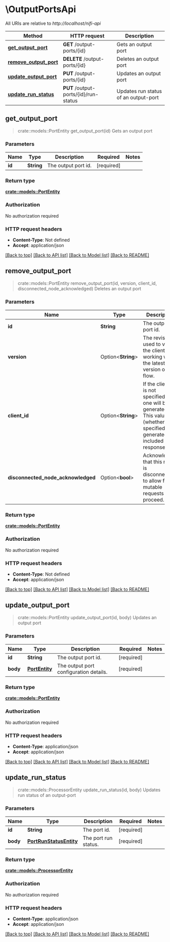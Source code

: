 # \OutputPortsApi

All URIs are relative to *http://localhost/nifi-api*

Method | HTTP request | Description
------------- | ------------- | -------------
[**get_output_port**](OutputPortsApi.md#get_output_port) | **GET** /output-ports/{id} | Gets an output port
[**remove_output_port**](OutputPortsApi.md#remove_output_port) | **DELETE** /output-ports/{id} | Deletes an output port
[**update_output_port**](OutputPortsApi.md#update_output_port) | **PUT** /output-ports/{id} | Updates an output port
[**update_run_status**](OutputPortsApi.md#update_run_status) | **PUT** /output-ports/{id}/run-status | Updates run status of an output-port



## get_output_port

> crate::models::PortEntity get_output_port(id)
Gets an output port

### Parameters


Name | Type | Description  | Required | Notes
------------- | ------------- | ------------- | ------------- | -------------
**id** | **String** | The output port id. | [required] |

### Return type

[**crate::models::PortEntity**](PortEntity.md)

### Authorization

No authorization required

### HTTP request headers

- **Content-Type**: Not defined
- **Accept**: application/json

[[Back to top]](#) [[Back to API list]](../README.md#documentation-for-api-endpoints) [[Back to Model list]](../README.md#documentation-for-models) [[Back to README]](../README.md)


## remove_output_port

> crate::models::PortEntity remove_output_port(id, version, client_id, disconnected_node_acknowledged)
Deletes an output port

### Parameters


Name | Type | Description  | Required | Notes
------------- | ------------- | ------------- | ------------- | -------------
**id** | **String** | The output port id. | [required] |
**version** | Option<**String**> | The revision is used to verify the client is working with the latest version of the flow. |  |
**client_id** | Option<**String**> | If the client id is not specified, new one will be generated. This value (whether specified or generated) is included in the response. |  |
**disconnected_node_acknowledged** | Option<**bool**> | Acknowledges that this node is disconnected to allow for mutable requests to proceed. |  |[default to false]

### Return type

[**crate::models::PortEntity**](PortEntity.md)

### Authorization

No authorization required

### HTTP request headers

- **Content-Type**: Not defined
- **Accept**: application/json

[[Back to top]](#) [[Back to API list]](../README.md#documentation-for-api-endpoints) [[Back to Model list]](../README.md#documentation-for-models) [[Back to README]](../README.md)


## update_output_port

> crate::models::PortEntity update_output_port(id, body)
Updates an output port

### Parameters


Name | Type | Description  | Required | Notes
------------- | ------------- | ------------- | ------------- | -------------
**id** | **String** | The output port id. | [required] |
**body** | [**PortEntity**](PortEntity.md) | The output port configuration details. | [required] |

### Return type

[**crate::models::PortEntity**](PortEntity.md)

### Authorization

No authorization required

### HTTP request headers

- **Content-Type**: application/json
- **Accept**: application/json

[[Back to top]](#) [[Back to API list]](../README.md#documentation-for-api-endpoints) [[Back to Model list]](../README.md#documentation-for-models) [[Back to README]](../README.md)


## update_run_status

> crate::models::ProcessorEntity update_run_status(id, body)
Updates run status of an output-port

### Parameters


Name | Type | Description  | Required | Notes
------------- | ------------- | ------------- | ------------- | -------------
**id** | **String** | The port id. | [required] |
**body** | [**PortRunStatusEntity**](PortRunStatusEntity.md) | The port run status. | [required] |

### Return type

[**crate::models::ProcessorEntity**](ProcessorEntity.md)

### Authorization

No authorization required

### HTTP request headers

- **Content-Type**: application/json
- **Accept**: application/json

[[Back to top]](#) [[Back to API list]](../README.md#documentation-for-api-endpoints) [[Back to Model list]](../README.md#documentation-for-models) [[Back to README]](../README.md)

